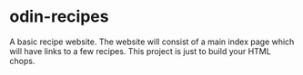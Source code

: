 # odin-recipes
A basic recipe website.
The website will consist of a main index page which will have links to a few recipes.
This project is just to build your HTML chops.